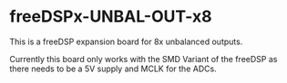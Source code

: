 # freeDSPx-UNBAL-OUT-x8
This is a freeDSP expansion board for 8x unbalanced outputs.

Currently this board only works with the SMD Variant of the freeDSP as there needs to be a 5V supply and MCLK for the ADCs.
